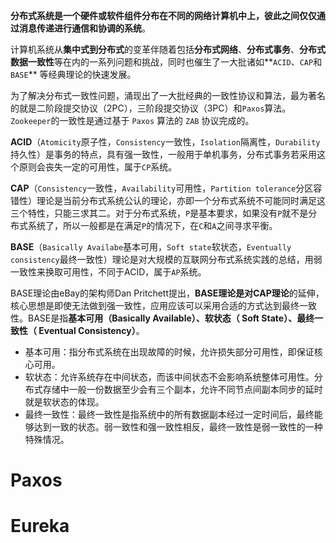 **分布式系统是一个硬件或软件组件分布在不同的网络计算机中上，彼此之间仅仅通过消息传递进行通信和协调的系统**。

计算机系统从**集中式到分布式**的变革伴随着包括**分布式网络**、**分布式事务**、**分布式数据一致性**等在内的一系列问题和挑战，同时也催生了一大批诸如**`ACID`、`CAP`和 `BASE`** 等经典理论的快速发展。

为了解决分布式一致性问题，涌现出了一大批经典的一致性协议和算法，最为著名的就是二阶段提交协议（2PC），三阶段提交协议（3PC）和`Paxos`算法。`Zookeeper`的一致性是通过基于 `Paxos` 算法的 `ZAB` 协议完成的。

**ACID**（`Atomicity`原子性，`Consistency`一致性，`Isolation`隔离性，`Durability`持久性）是事务的特点，具有强一致性，一般用于单机事务，分布式事务若采用这个原则会丧失一定的可用性，属于`CP`系统。

**CAP**（`Consistency`一致性，`Availability`可用性，`Partition tolerance`分区容错性）理论是当前分布式系统公认的理论，亦即一个分布式系统不可能同时满足这三个特性，只能三求其二。对于分布式系统，`P`是基本要求，如果没有`P`就不是分布式系统了，所以一般都是在满足`P`的情况下，在`C`和`A`之间寻求平衡。

**BASE**（`Basically Availabe`基本可用，`Soft state`软状态，`Eventually consistency`最终一致性）理论是对大规模的互联网分布式系统实践的总结，用弱一致性来换取可用性，不同于ACID，属于`AP`系统。

BASE理论由eBay的架构师Dan Pritchett提出，**BASE理论是对CAP理论**的延伸，核心思想是即使无法做到强一致性，应用应该可以采用合适的方式达到最终一致性。BASE是指**基本可用（Basically Available）、软状态（ Soft State）、最终一致性（ Eventual Consistency）**。

- 基本可用：指分布式系统在出现故障的时候，允许损失部分可用性，即保证核心可用。
- 软状态：允许系统存在中间状态，而该中间状态不会影响系统整体可用性。分布式存储中一般一份数据至少会有三个副本，允许不同节点间副本同步的延时就是软状态的体现。
- 最终一致性：最终一致性是指系统中的所有数据副本经过一定时间后，最终能够达到一致的状态。弱一致性和强一致性相反，最终一致性是弱一致性的一种特殊情况。



# Paxos





# Eureka

